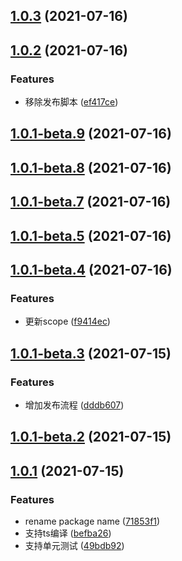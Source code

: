 ## [1.0.3](https://github.com/limengke123/mkTemplate/compare/v1.0.2...v1.0.3) (2021-07-16)



## [1.0.2](https://github.com/limengke123/mkTemplate/compare/v1.0.1-beta.9...v1.0.2) (2021-07-16)


### Features

* 移除发布脚本 ([ef417ce](https://github.com/limengke123/mkTemplate/commit/ef417ce7e4f9a5d3283b5e632af8627a5a129c40))



## [1.0.1-beta.9](https://github.com/limengke123/mkTemplate/compare/v1.0.1-beta.8...v1.0.1-beta.9) (2021-07-16)



## [1.0.1-beta.8](https://github.com/limengke123/mkTemplate/compare/v1.0.1-beta.7...v1.0.1-beta.8) (2021-07-16)



## [1.0.1-beta.7](https://github.com/limengke123/mkTemplate/compare/v1.0.1-beta.5...v1.0.1-beta.7) (2021-07-16)



## [1.0.1-beta.5](https://github.com/limengke123/mkTemplate/compare/v1.0.1-beta.4...v1.0.1-beta.5) (2021-07-16)



## [1.0.1-beta.4](https://github.com/limengke123/mkTemplate/compare/v1.0.1-beta.3...v1.0.1-beta.4) (2021-07-16)


### Features

* 更新scope ([f9414ec](https://github.com/limengke123/mkTemplate/commit/f9414ec20c838fa5e93de4135051a918b595bf39))



## [1.0.1-beta.3](https://github.com/limengke123/mkTemplate/compare/v1.0.1-beta.2...v1.0.1-beta.3) (2021-07-15)


### Features

* 增加发布流程 ([dddb607](https://github.com/limengke123/mkTemplate/commit/dddb60712d4c764e9ac53cd3a008f6c74e7e21d5))



## [1.0.1-beta.2](https://github.com/limengke123/mkTemplate/compare/v1.0.1...v1.0.1-beta.2) (2021-07-15)



## [1.0.1](https://github.com/limengke123/mkTemplate/compare/befba26c0d93c5640dfd9c3fc123f3d3beb98326...v1.0.1) (2021-07-15)


### Features

* rename package name ([71853f1](https://github.com/limengke123/mkTemplate/commit/71853f1d92adf451118b791f53291208b0be3fb0))
* 支持ts编译 ([befba26](https://github.com/limengke123/mkTemplate/commit/befba26c0d93c5640dfd9c3fc123f3d3beb98326))
* 支持单元测试 ([49bdb92](https://github.com/limengke123/mkTemplate/commit/49bdb927142b133f2b049f485a313d8bce6b01c3))



